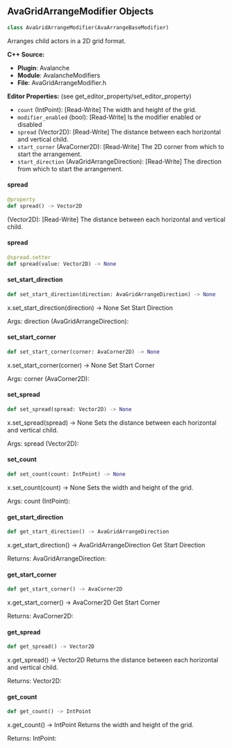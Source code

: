 ## AvaGridArrangeModifier Objects

```python
class AvaGridArrangeModifier(AvaArrangeBaseModifier)
```

Arranges child actors in a 2D grid format.

**C++ Source:**

- **Plugin**: Avalanche
- **Module**: AvalancheModifiers
- **File**: AvaGridArrangeModifier.h

**Editor Properties:** (see get_editor_property/set_editor_property)

- ``count`` (IntPoint):  [Read-Write] The width and height of the grid.
- ``modifier_enabled`` (bool):  [Read-Write] Is the modifier enabled or disabled
- ``spread`` (Vector2D):  [Read-Write] The distance between each horizontal and vertical child.
- ``start_corner`` (AvaCorner2D):  [Read-Write] The 2D corner from which to start the arrangement.
- ``start_direction`` (AvaGridArrangeDirection):  [Read-Write] The direction from which to start the arrangement.

<a id="unreal.AvaGridArrangeModifier.spread"></a>

#### spread

```python
@property
def spread() -> Vector2D
```

(Vector2D):  [Read-Write] The distance between each horizontal and vertical child.

<a id="unreal.AvaGridArrangeModifier.spread"></a>

#### spread

```python
@spread.setter
def spread(value: Vector2D) -> None
```

<a id="unreal.AvaGridArrangeModifier.set_start_direction"></a>

#### set_start_direction

```python
def set_start_direction(direction: AvaGridArrangeDirection) -> None
```

x.set_start_direction(direction) -> None
Set Start Direction

Args:
    direction (AvaGridArrangeDirection):

<a id="unreal.AvaGridArrangeModifier.set_start_corner"></a>

#### set_start_corner

```python
def set_start_corner(corner: AvaCorner2D) -> None
```

x.set_start_corner(corner) -> None
Set Start Corner

Args:
    corner (AvaCorner2D):

<a id="unreal.AvaGridArrangeModifier.set_spread"></a>

#### set_spread

```python
def set_spread(spread: Vector2D) -> None
```

x.set_spread(spread) -> None
Sets the distance between each horizontal and vertical child.

Args:
    spread (Vector2D):

<a id="unreal.AvaGridArrangeModifier.set_count"></a>

#### set_count

```python
def set_count(count: IntPoint) -> None
```

x.set_count(count) -> None
Sets the width and height of the grid.

Args:
    count (IntPoint):

<a id="unreal.AvaGridArrangeModifier.get_start_direction"></a>

#### get_start_direction

```python
def get_start_direction() -> AvaGridArrangeDirection
```

x.get_start_direction() -> AvaGridArrangeDirection
Get Start Direction

Returns:
    AvaGridArrangeDirection:

<a id="unreal.AvaGridArrangeModifier.get_start_corner"></a>

#### get_start_corner

```python
def get_start_corner() -> AvaCorner2D
```

x.get_start_corner() -> AvaCorner2D
Get Start Corner

Returns:
    AvaCorner2D:

<a id="unreal.AvaGridArrangeModifier.get_spread"></a>

#### get_spread

```python
def get_spread() -> Vector2D
```

x.get_spread() -> Vector2D
Returns the distance between each horizontal and vertical child.

Returns:
    Vector2D:

<a id="unreal.AvaGridArrangeModifier.get_count"></a>

#### get_count

```python
def get_count() -> IntPoint
```

x.get_count() -> IntPoint
Returns the width and height of the grid.

Returns:
    IntPoint:

<a id="unreal.AvaHideEmptyModifier"></a>